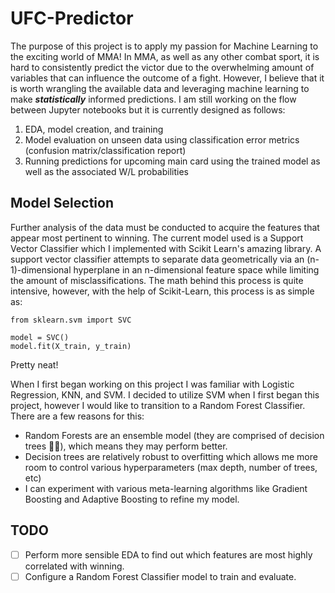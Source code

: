
# UFC-Predictor

The purpose of this project is to apply my passion for Machine Learning to the exciting world of MMA! In MMA, as well as any other combat sport, it is hard to consistently predict the victor due to the overwhelming amount of variables that can influence the outcome of a fight. However, I believe that it is worth wrangling the available data and leveraging machine learning to make ***statistically*** informed predictions. I am still working on the flow between Jupyter notebooks but it is currently designed as follows:

1. EDA, model creation, and training
2. Model evaluation on unseen data using classification error metrics (confusion matrix/classification report)
3. Running predictions for upcoming main card using the trained model as well as the associated W/L probabilities

## Model Selection

Further analysis of the data must be conducted to acquire the features that appear most pertinent to winning. The current model used is a Support Vector Classifier which I implemented with Scikit Learn's amazing library. A support vector classifier attempts to separate data geometrically via an (n-1)-dimensional hyperplane in an n-dimensional feature space while limiting the amount of misclassifications. The math behind this process is quite intensive, however, with the help of Scikit-Learn, this process is as simple as:

```
from sklearn.svm import SVC

model = SVC()
model.fit(X_train, y_train)
```

Pretty neat!

When I first began working on this project I was familiar with Logistic Regression, KNN, and SVM. I decided to utilize SVM when I first began this project, however I would like to transition to a Random Forest Classifier. There are a few reasons for this:
- Random Forests are an ensemble model (they are comprised of decision trees 🌲🌳), which means they may perform better.
- Decision trees are relatively robust to overfitting which allows me more room to control various hyperparameters (max depth, number of trees, etc)
- I can experiment with various meta-learning algorithms like Gradient Boosting and Adaptive Boosting to refine my model. 

## TODO

-[ ] Perform more sensible EDA to find out which features are most highly correlated with winning.
-[ ] Configure a Random Forest Classifier model to train and evaluate.
